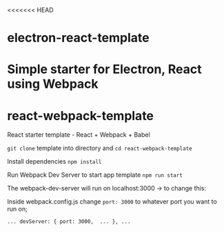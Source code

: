 <<<<<<< HEAD
# electron-react-template
Simple starter for Electron, React using Webpack
=======
# react-webpack-template

React starter template - React + Webpack + Babel

`git clone` template into directory and `cd react-webpack-template`

Install dependencies `npm install`

Run Webpack Dev Server to start app template `npm run start`

The webpack-dev-server will run on localhost:3000 -> to change this:

Inside webpack.config.js change `port: 3000` to whatever port you want to run on;

`
...
devServer: {
    port: 3000, 
    ...
},
...
`
